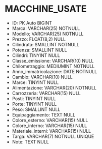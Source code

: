 # MACCHINE_USATE

- ID: PK Auto BIGINT
- Marca: VARCHAR(25) NOTNULL
- Modello; VARCHAR(25) NOTNULL
- Prezzo: FLOAT(8,2) NULL
- Cilindrata: SMALLINT NOTNULL
- Potenza: SMALLINT NULL
- Cilindri: TINYINT NULL
- Classe_emissione: VARCHAR(10) NULL <!-- EURO 4, 5, 6, ecc -->
- Chilometraggio: MEDIUMINT NOTNULL
- Anno_immatricolazione: DATE NOTNULL
- Cambio: VARCHAR(10) NULL <!-- manuale o automatico -->
- Marce: TINYINT NULL
- Alimentazione: VARCHAR(20) NOTNULL
- Carrozzeria: VARCHAR(15) NULL  <!-- tipologia di carrozzeria(berlina,suv,ecc) -->
- Posti: TINYINT NULL
- Porte: TINYINT NULL
- Peso: SMALLINT NULL
- Equipaggiamento: TEXT NULL
- Colore_esterno: VARCHAR(15) NULL
- Colore_interno: VARCHAR(15) NULL
- Materiale_interni: VARCHAR(15) NULL
- Targa: VARCHAR(7) NOTNULL UNIQUE <!-- PRESUPPONE LA VENDITA DI SOLE AUTO IMMATRICOLATE IN ITALIA -->
- Note: TEXT NULL